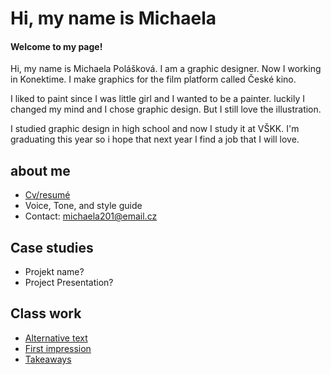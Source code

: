 # Hi, my name is Michaela

#### Welcome to my page!

Hi, my name is Michaela Polášková. I am a graphic designer. 
Now I working in Konektime. I make graphics for the film platform called České kino.

I liked to paint since I was little girl and I wanted to be a painter. luckily I changed my mind and I chose graphic design. But I still love the illustration.

I studied graphic design in high school and now I study it at VŠKK. I'm graduating this year so i hope that next year I find a job that I will love.

## about me

- [Cv/resumé](04-experience)
- Voice, Tone, and style guide
- Contact: michaela201@email.cz

## Case studies

- Projekt name?
- Project Presentation?

## Class work

- [Alternative text](01-alternative-text)
- [First impression](first-impression)
- [Takeaways](takeaways)
